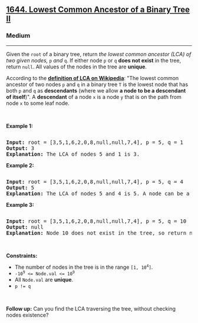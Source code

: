 <h2><a href="https://leetcode.com/problems/lowest-common-ancestor-of-a-binary-tree-ii/">1644. Lowest Common Ancestor of a Binary Tree II</a></h2><h3>Medium</h3><hr><div><p>Given the <code>root</code> of a binary tree, return <em>the lowest common ancestor (LCA) of two given nodes, </em><code>p</code><em> and </em><code>q</code>. If either node <code>p</code> or <code>q</code> <strong>does not exist</strong> in the tree, return <code>null</code>. All values of the nodes in the tree are <strong>unique</strong>.</p>

<p>According to the <strong><a href="https://en.wikipedia.org/wiki/Lowest_common_ancestor" target="_blank">definition of LCA on Wikipedia</a></strong>: "The lowest common ancestor of two nodes <code>p</code> and <code>q</code> in a binary tree <code>T</code> is the lowest node that has both <code>p</code> and <code>q</code> as <strong>descendants</strong> (where we allow <b>a node to be a descendant of itself</b>)". A <strong>descendant</strong> of a node <code>x</code> is a node <code>y</code> that is on the path from node <code>x</code> to some leaf node.</p>

<p>&nbsp;</p>
<p><strong>Example 1:</strong></p>
<img alt="" src="https://assets.leetcode.com/uploads/2018/12/14/binarytree.png">
<pre><strong>Input:</strong> root = [3,5,1,6,2,0,8,null,null,7,4], p = 5, q = 1
<strong>Output:</strong> 3
<strong>Explanation:</strong> The LCA of nodes 5 and 1 is 3.</pre>

<p><strong>Example 2:</strong></p>

<p><img alt="" src="https://assets.leetcode.com/uploads/2018/12/14/binarytree.png"></p>

<pre><strong>Input:</strong> root = [3,5,1,6,2,0,8,null,null,7,4], p = 5, q = 4
<strong>Output:</strong> 5
<strong>Explanation:</strong> The LCA of nodes 5 and 4 is 5. A node can be a descendant of itself according to the definition of LCA.</pre>

<p><strong>Example 3:</strong></p>

<p><img alt="" src="https://assets.leetcode.com/uploads/2018/12/14/binarytree.png"></p>

<pre><strong>Input:</strong> root = [3,5,1,6,2,0,8,null,null,7,4], p = 5, q = 10
<strong>Output:</strong> null
<strong>Explanation:</strong> Node 10 does not exist in the tree, so return null.
</pre>

<p>&nbsp;</p>
<p><strong>Constraints:</strong></p>

<ul>
	<li>The number of nodes in the tree is in the range <code>[1, 10<sup>4</sup>]</code>.</li>
	<li><code>-10<sup>9</sup> &lt;= Node.val &lt;= 10<sup>9</sup></code></li>
	<li>All <code>Node.val</code> are <strong>unique</strong>.</li>
	<li><code>p != q</code></li>
</ul>

<p>&nbsp;</p>
<strong>Follow up:</strong>&nbsp;Can you find the LCA traversing the tree, without checking nodes existence?</div>